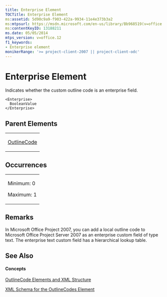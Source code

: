 ```yaml
---
title: Enterprise Element
TOCTitle: Enterprise Element
ms:assetid: 5d90c9a9-f903-422a-9934-11e4e373b3a2
ms:mtpsurl: https://msdn.microsoft.com/en-us/library/Bb968519(v=office.12)
ms:contentKeyID: 13188211
ms.date: 05/05/2014
mtps_version: v=office.12
f1_keywords:
- Enterprise element
monikerRange: '>= project-client-2007 || project-client-odc'
---
```


# Enterprise Element




Indicates whether the custom outline code is an enterprise field.

    <Enterprise>
      BooleanValue
    </Enterprise>

## Parent Elements

<table>
<colgroup>
<col style="width: 100%" />
</colgroup>
<tbody>
<tr class="odd">
<td><p><a href="bb968410(v=office.12).md">OutlineCode</a></p></td>
</tr>
</tbody>
</table>

## Occurrences

<table>
<colgroup>
<col style="width: 100%" />
</colgroup>
<tbody>
<tr class="odd">
<td><p>Minimum: 0</p>
<p>Maximum: 1</p></td>
</tr>
</tbody>
</table>

## Remarks

In Microsoft Office Project 2007, you can add a local outline code to Microsoft Office Project Server 2007 as an enterprise custom field of type text. The enterprise text custom field has a hierarchical lookup table.

## See Also

#### Concepts

[OutlineCode Elements and XML Structure](bb968596\(v=office.12\).md)

[XML Schema for the OutlineCodes Element](bb968584\(v=office.12\).md)


